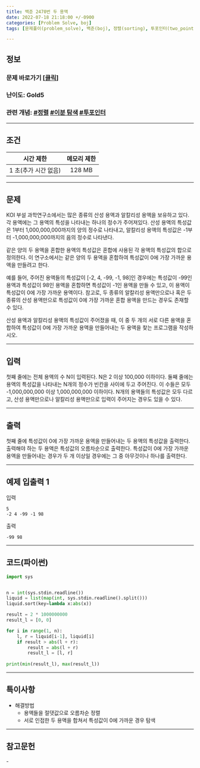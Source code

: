```yaml
---
title: 백준 2470번 두 용액
date: 2022-07-18 21:18:00 +/-0900
categories: [Problem Solve, boj]
tags: [문제풀이(problem_solve), 백준(boj), 정렬(sorting), 투포인터(two_pointer), 이분탐색(binary_search)]

---
```

## 정보
### 문제 바로가기 [[클릭](https://www.acmicpc.net/problem/2470)] 
### 난이도: Gold5
### 관련 개념: [#정렬](https://www.acmicpc.net/problemset?sort=ac_desc&algo=97) [#이분 탐색](https://www.acmicpc.net/problemset?sort=ac_desc&algo=12) [#투포인터](https://www.acmicpc.net/problemset?sort=ac_desc&algo=80)

---
## 조건

시간 제한|메모리 제한
:---:|:---:
1 초(추가 시간 없음)|128 MB

---
## 문제
KOI 부설 과학연구소에서는 많은 종류의 산성 용액과 알칼리성 용액을 보유하고 있다. 각 용액에는 그 용액의 특성을 나타내는 하나의 정수가 주어져있다.  산성 용액의 특성값은 1부터 1,000,000,000까지의 양의 정수로 나타내고, 알칼리성 용액의 특성값은 -1부터 -1,000,000,000까지의 음의 정수로 나타낸다.

같은 양의 두 용액을 혼합한 용액의 특성값은 혼합에 사용된 각 용액의 특성값의 합으로 정의한다. 이 연구소에서는 같은 양의 두 용액을 혼합하여 특성값이 0에 가장 가까운 용액을 만들려고 한다. 

예를 들어, 주어진 용액들의 특성값이 [-2, 4, -99, -1, 98]인 경우에는 특성값이 -99인 용액과 특성값이 98인 용액을 혼합하면 특성값이 -1인 용액을 만들 수 있고, 이 용액이 특성값이 0에 가장 가까운 용액이다. 참고로, 두 종류의 알칼리성 용액만으로나 혹은 두 종류의 산성 용액만으로 특성값이 0에 가장 가까운 혼합 용액을 만드는 경우도 존재할 수 있다.

산성 용액과 알칼리성 용액의 특성값이 주어졌을 때, 이 중 두 개의 서로 다른 용액을 혼합하여 특성값이 0에 가장 가까운 용액을 만들어내는 두 용액을 찾는 프로그램을 작성하시오.

---
## 입력
첫째 줄에는 전체 용액의 수 N이 입력된다. N은 2 이상 100,000 이하이다. 둘째 줄에는 용액의 특성값을 나타내는 N개의 정수가 빈칸을 사이에 두고 주어진다. 이 수들은 모두 -1,000,000,000 이상 1,000,000,000 이하이다. N개의 용액들의 특성값은 모두 다르고, 산성 용액만으로나 알칼리성 용액만으로 입력이 주어지는 경우도 있을 수 있다.

---
## 출력
첫째 줄에 특성값이 0에 가장 가까운 용액을 만들어내는 두 용액의 특성값을 출력한다. 출력해야 하는 두 용액은 특성값의 오름차순으로 출력한다. 특성값이 0에 가장 가까운 용액을 만들어내는 경우가 두 개 이상일 경우에는 그 중 아무것이나 하나를 출력한다.

---
## 예제 입출력 1
입력
```
5
-2 4 -99 -1 98
```

출력
```
-99 98
```

---
## 코드(파이썬)
```python
import sys


n = int(sys.stdin.readline())
liquid = list(map(int, sys.stdin.readline().split()))
liquid.sort(key=lambda x:abs(x))

result = 2 * 1000000000
result_l = [0, 0]

for i in range(1, n):
    l, r = liquid[i-1], liquid[i]
    if result > abs(l + r):
        result = abs(l + r)
        result_l = [l, r]
    
print(min(result_l), max(result_l))

```

---
## 특이사항
- 해결방법
  - 용액들을 절댓값으로 오름차순 정렬
  - 서로 인접한 두 용액을 합쳐서 특성값이 0에 가까운 경우 탐색

---
## 참고문헌
\-
